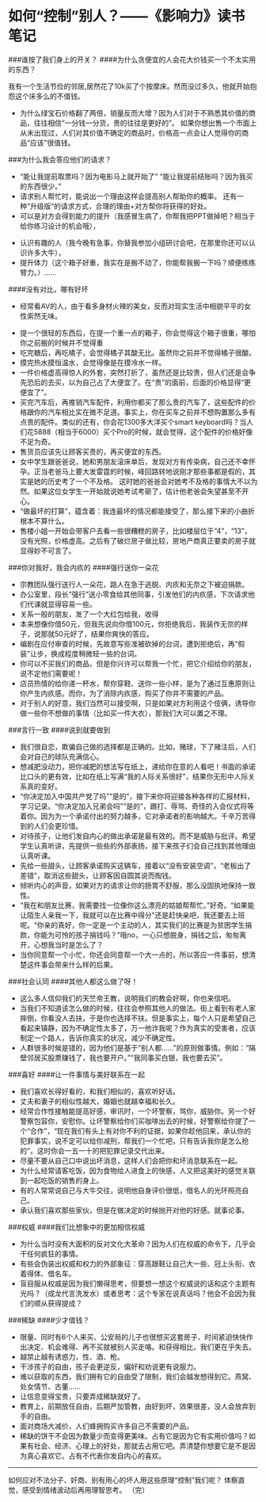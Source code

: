 # 如何“控制”别人？——《影响力》读书笔记
###谁按了我们身上的开关？
####为什么贪便宜的人会花大价钱买一个不太实用的东西？

我有一个生活节俭的邻居,居然花了10k买了个按摩床。然而没过多久，他就开始抱怨这个床多么的不值钱。
* 为什么绿宝石价格翻了两倍，销量反而大增？因为人们对于不熟悉其价值的商品，往往相信“一分钱一分货，贵的往往是更好的”。
如果你想出售一个市面上从未出现过，人们对其价值不确定的商品时，价格高一点会让人觉得你的商品“应该”很值钱。

###为什么我会答应他们的请求？

* “能让我提前取票吗？因为电影马上就开始了”
“能让我提前结账吗？因为我买的东西很少。”
* 请求别人帮忙时，能说出一个理由这样会提高别人帮助你的概率。
还有一种“升级版“的请求方式，合理的理由+对方帮你将获得的好处。
* 可以是对方会得到能力的提升（我感冒生病了，你帮我把PPT做掉吧？相当于给你练习设计的机会哦），
- 认识有趣的人（我今晚有急事，你替我参加小组研讨会吧，在那里你还可以认识许多大牛），
- 提升体力（这个箱子好重，我实在是搬不动了，你能帮我搬一下吗？顺便练练臂力。）……

####没有对比，哪有好坏
* 经常看AV的人，由于看多身材火辣的美女，反而对现实生活中相貌平平的女性索然无味。
- 提一个很轻的东西后，在提一个重一点的箱子，你会觉得这个箱子很重，哪怕你之前搬的时候并不觉得重
- 吃完糖后，再吃橘子，会觉得橘子其酸无比。虽然你之前并不觉得橘子很酸。
- 摸完热水摸恒温水，会觉得像是在摸冷水一样。
- 一件价格虚高得惊人的外套，突然打折了，虽然还是比较贵，但人们还是会争先恐后的去买，以为自己占了大便宜了。在“贵”的面前，后面的价格显得“更便宜了”。
- 买完汽车后，再推销汽车配件，利用你都买了那么贵的汽车了，这些配件的价格跟你的汽车相比实在微不足道。事实上，你在买车之前并不想购置那么多有点贵的配件。类似的还有，你会花1300多大洋买个smart keyboard吗？当人们花5888（相当于6000）买个Pro的时候，就会觉得，这个配件的价格好像不足为奇。
- 售货员应该先让顾客买贵的，再买便宜的东西。
- 女中学生跟爸爸说，她和男朋友滚床单后，发现对方有传染病，自己还不幸怀孕。正当老爸马上要大发雷霆的时候，峰回路转地说刚才那些事都是假的，其实是她的历史考了一个不及格。
这时她的爸爸会对她考不及格的事情大不以为然。如果这位女学生一开始就说她考试考砸了，估计他老爸会失望甚至不开心。
- “做最坏的打算”，蕴含着：我连最坏的情况都能接受了，那么接下来的小曲折根本不算什么。
- 售楼小姐一开始会带客户去看一些很糟糕的房子，比如楼层位于“4”，“13”，没有光照，价格虚高。之后有了破烂房子做比较，房地产商真正要卖的房子就显得妙不可言了。

###你对我好，我会内疚的
####强行送你一朵花
- 宗教团队强行送行人一朵花，路人在急于逃脱、内疚和无奈之下被迫捐款。
- 办公室里，段长“强行”送小零食给其他同事，引发他们的内疚感，下次请求他们代课就显得容易一些。
- 关系一般的朋友，发了一个大红包给我，收得
- 本来想像你借50元，但我先说向你借100元，你拒绝我后，我装作无奈的样子，说那就50元好了，结果你爽快的答应。
- 编剧在应付审查的时候，先故意写些准被砍掉的台词，遭到拒绝后，再“假装”让步，换成程度稍微轻一些的台词。
- 你可以不买我们的商品，但是你兴许可以帮我一个忙，把它介绍给你的朋友，说不定他们需要呢！
- 店员热情的给你递一杯水，帮你穿鞋、送你一些小样，是为了通过互惠原则让你产生内疚感。而你，为了消除内疚感，购买了你并不需要的产品。
- 对于别人的好意，我们当然可以接受啊，只是如果对方利用这个伎俩，诱导你做一些你不想做的事情（比如买一件大衣），那我们大可以置之不理。

###言行一致
####说到就要做到
- 我们很自恋，欺骗自己做的选择都是正确的。比如，赌球，下了赌注后，人们会对自己的球队充满信心。
- 想减肥没动力，把你减肥的想法写在纸上，递给你在意的人看吧！书面的承诺比口头的更有效，比如在纸上写满“我的人际关系很好”，结果你无形中人际关系真的变好。
- “你决定加入中国共产党了吗”“是的”，接下来你将迎接各种各样的汇报材料，学习记录。“你决定加入兄弟会吗”“是的”，踢打、辱骂、奇怪的入会仪式将等着你。因为为一个承诺付出的努力越多，它对承诺者的影响越大。千辛万苦得到的人们会更珍惜。
- 对待孩子，让他们发自内心的做出承诺是最有效的。而不是威胁与批评。希望学生认真听讲，先提供一些些的外部表扬，接下来孩子们会自己找到其他理由认真听课。
- 先给一些甜头，让顾客承诺购买这辆车，接着以“没有安装空调”，“老板出了差错”，取消这些甜头，让顾客因自圆其说而掏钱。
- 倾听内心的声音，如果对方的请求让你的肠胃不舒服，那么没固执地保持一致性。
- “我在和朋友比赛，我需要找一位像你这么漂亮的姑娘帮帮忙。”好奇。“如果能让陌生人亲我一下，我就可以在比赛中得分”还是赶快亲吧，我还要去上班呢。“你亲的真好，你一定是一个主动的人，其实我们的比赛是为贫困学生捐款，你能为可怜的孩子捐钱吗？”哦no，一心只想脱身，捐钱之后，匆匆离开，心想我当时是怎么了？
- 当你同意帮一个小忙，你还会同意帮一个大一点的，所以答应一件事前，想清楚这件事会带来什么样的后果。

###社会认同
####其他人都这么做了呀！
- 这么多人信仰我们的天竺帝王教，说明我们的教会好啊，你也来信吧。
- 当我们不知道该怎么做的时候，往往会参照其他人的做法。街上看到有老人家摔倒，你看没人去扶，于是你也选择不扶。但是事实上，每个人只是希望自己看起来镇静，因为不确定性太多了，万一他诈我呢？作为真实的受害者，应该制定一个路人，告诉你真实的状况，减少不确定性。
- 人群很多时候是错的，因为他们是基于“别人都……”的原则做事情。例如：“隔壁邻居买股票赚钱了，我也要开户。”“我同事买白银，我也要去买”。

###喜好
####让一件事情与美好联系在一起
- 我们喜欢长得好看的，和我们相似的，喜欢听好话。
- 丈夫和妻子的相似性越大，婚姻也就越幸福和长久。
- 经常合作性接触能提高好感，审讯时，一个坏警察，骂你，威胁你。另一个好警察包容你，安慰你。让坏警察给你们买咖啡出去的时候，好警察给你提了一个“合作”，“现在我们有头上有对你不利的证据，如果你趁他回来，承认你的犯罪事实，说不定可以给你减刑，帮我们一个忙吧，只有告诉我你是怎么抢的”。这时你会一五一十的把犯罪记录交代出来。
- 尽量不要从自己口中说出坏消息，这样人们会把你和坏消息联系在一起。
- 为什么经常请客吃饭，因为食物给人进食上的快感，人又把这美好的感觉关联到一起吃饭的销售的身上。
- 有的人常常说自己与大牛交往，说明他自身评价很低，借名人的光环照亮自己。
- 承认我们喜欢那些家伙，但是在做决定的时候抛开对他的好感。就事论事。

###权威
####我们比想象中的更加相信权威
- 为什么当时没有大面积的反对文化大革命？因为人们在权威的命令下，几乎会干任何疯狂的事情。
- 有些会伪装出权威和权力的外部象征：穿高跟鞋让自己大一些、冠上头衔、衣着得体、借名车。
- 盲目服从权威是因为我们懒得思考，但要想一想这个权威说的话和这个主题有光吗？（成龙代言洗发水）或者思考：这个专家在说真话吗？他会不会因为我们的顺从获得提成？

###稀缺
####少才值钱？
- 限量、同时有6个人来买、公安局的儿子也很想买这套房子、时间紧迫快快作出决定、机会难得、再不买就被别人买走咯。和获得相比，我们更在乎失去。
- 越禁止越有诱惑力，性、酒、枪。
- 干涉孩子的自由，孩子会更逆反，偏好和劝说更有说服力。
- 难以获取的东西，我们拥有它的自由受了限制，我们会越发想得到它。燕窝、处女情节、古董……
- 让信息变得宝贵，只要弄成稀缺就好了。
- 教育上，前期放任自由，后期严加管教，由好到坏，效果很差，没人会放弃到手的自由。
- 面对商场大减价，人们蜂拥购买许多自己不需要的产品。
- 稀缺的饼干不会因为数量少而变得更美味。占有它是因为它有实用价值吗？如果有社会、经济、心理上的好处，那就去占用它吧。弄清楚你想要它是不是因为真心喜欢它。占有不代表你发自内心的喜欢。
***
如何应对不法分子、奸商、别有用心的坏人用这些原理“控制”我们呢？
体察直觉，感受到情绪波动后再用理智思考。
（完）
